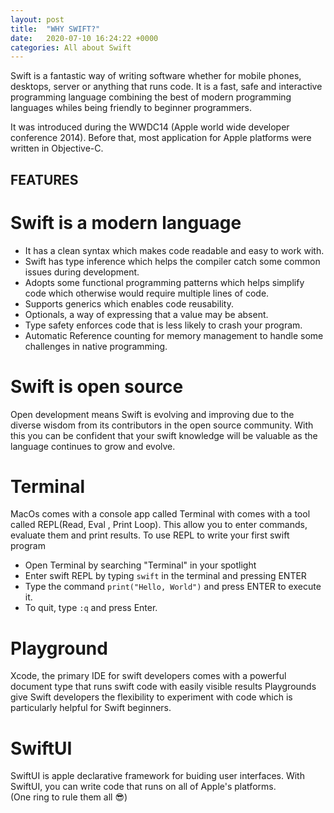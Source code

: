 ```yaml
---
layout: post
title:  "WHY SWIFT?"
date:   2020-07-10 16:24:22 +0000
categories: All about Swift
---
```

Swift is a fantastic way of writing software whether for mobile phones, desktops, server or anything that runs code. It is a fast, safe and interactive programming language combining the best of modern programming languages whiles being friendly to beginner programmers.

It was introduced during the WWDC14 (Apple world wide developer conference 2014). Before that, most application for Apple platforms were written in Objective-C.

## FEATURES 
# Swift is a modern language
* It has a clean syntax which makes code readable and easy to work with.
* Swift has type inference which helps the compiler catch some common issues during development.
* Adopts some functional programming patterns which helps simplify code which otherwise would require multiple lines of code.
* Supports generics which enables code reusability.
* Optionals, a way of expressing that a value may be absent. 
* Type safety enforces code that is less likely to crash your program. 
* Automatic Reference counting for memory management to handle some challenges in native programming. 

# Swift is open source
Open development means Swift is evolving and improving due to the diverse wisdom from its contributors in the open source community. With this you can be confident that your swift knowledge will be valuable as the language continues to grow and evolve.

# Terminal 
MacOs comes with a console app called Terminal with comes with a tool called REPL(Read, Eval , Print Loop). This allow you to enter commands, evaluate them and print results. To use REPL to write your first swift program
* Open Terminal by searching "Terminal" in your spotlight
* Enter swift REPL by typing `swift` in the terminal and pressing ENTER
* Type the command `print("Hello, World")` and press ENTER to execute it. 
* To quit, type `:q` and press Enter.

# Playground
Xcode, the primary IDE for swift developers comes with a powerful document type that runs swift code with easily visible results
Playgrounds give Swift developers the flexibility to experiment with code which is particularly helpful for Swift beginners.

# SwiftUI 
SwiftUI is apple declarative framework for buiding user interfaces. With SwiftUI, you can write code that runs on all of Apple's platforms.  
(One ring to rule them all 😎)


